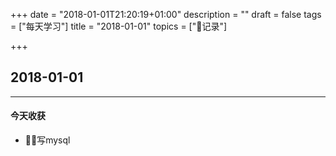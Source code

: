 +++
date = "2018-01-01T21:20:19+01:00"
description = ""
draft = false
tags = ["每天学习"]
title = "2018-01-01"
topics = ["记录"]

+++

## 2018-01-01

---
#### 今天收获

* 写mysql